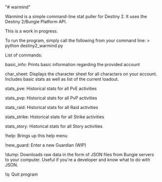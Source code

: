 "# warmind" 

Warmind is a simple command-line stat puller for Destiny 2. It uses the Destiny 2/Bungie Platform API.

This is a work in progress. 

To run the program, simply call the following from your command line:
	> python destiny2_warmind.py

List of commands:

basic_info: Prints basic information regarding the provided account

char_sheet: Displays the character sheet for all characters on your account. Includes basic stats as well as list of the current loadout.

stats_pve: Historical stats for all PvE activities

stats_pvp: Historical stats for all PvP activities

stats_raid: Historical stats for all Raid activities

stats_strike: Historical stats for all Strike activities

stats_story: Historical stats for all Story activities

!help: Brings up this help menu

!new_guard: Enter a new Guardian (WIP)

!dump: Downloads raw data in the form of JSON files from Bungie servers to your computer. Useful if you're a developer and know what to do with JSON. 

!q: Quit program